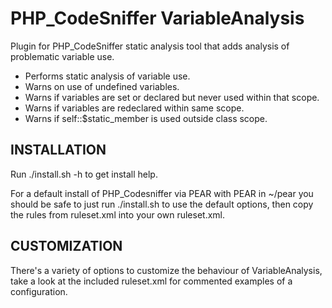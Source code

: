 PHP_CodeSniffer VariableAnalysis
================================

Plugin for PHP_CodeSniffer static analysis tool that adds analysis of problematic
variable use.

 * Performs static analysis of variable use.
 * Warns on use of undefined variables.
 * Warns if variables are set or declared but never used within that scope.
 * Warns if variables are redeclared within same scope.
 * Warns if self::$static_member is used outside class scope.

INSTALLATION
------------

Run ./install.sh -h to get install help.

For a default install of PHP_Codesniffer via PEAR with PEAR in ~/pear you should be
safe to just run ./install.sh to use the default options, then copy the rules from
ruleset.xml into your own ruleset.xml.

CUSTOMIZATION
-------------

There's a variety of options to customize the behaviour of VariableAnalysis, take
a look at the included ruleset.xml for commented examples of a configuration.
